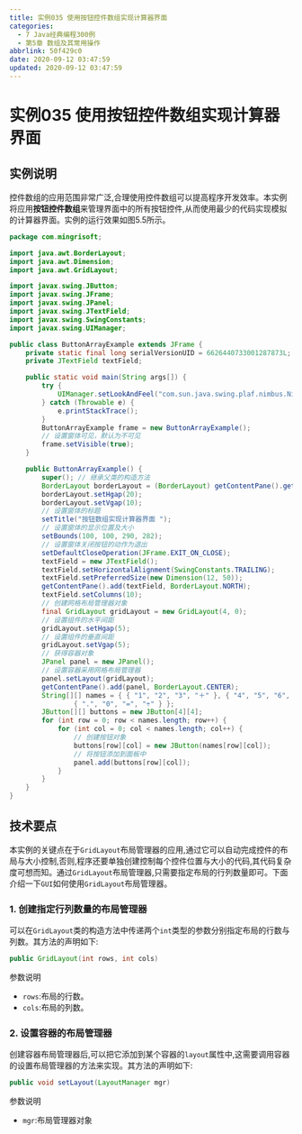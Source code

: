 ```yaml
---
title: 实例035 使用按钮控件数组实现计算器界面
categories:
  - 7 Java经典编程300例
  - 第5章 数组及其常用操作
abbrlink: 50f429c0
date: 2020-09-12 03:47:59
updated: 2020-09-12 03:47:59
---
```

# 实例035 使用按钮控件数组实现计算器界面
## 实例说明
控件数组的应用范围非常广泛,合理使用控件数组可以提高程序开发效率。本实例将应用**按钮控件数组**来管理界面中的所有按钮控件,从而使用最少的代码实现模拟的计算器界面。实例的运行效果如图5.5所示。

```java
package com.mingrisoft;

import java.awt.BorderLayout;
import java.awt.Dimension;
import java.awt.GridLayout;

import javax.swing.JButton;
import javax.swing.JFrame;
import javax.swing.JPanel;
import javax.swing.JTextField;
import javax.swing.SwingConstants;
import javax.swing.UIManager;

public class ButtonArrayExample extends JFrame {
    private static final long serialVersionUID = 6626440733001287873L;
    private JTextField textField;

    public static void main(String args[]) {
        try {
            UIManager.setLookAndFeel("com.sun.java.swing.plaf.nimbus.NimbusLookAndFeel");
        } catch (Throwable e) {
            e.printStackTrace();
        }
        ButtonArrayExample frame = new ButtonArrayExample();
        // 设置窗体可见，默认为不可见
        frame.setVisible(true);
    }

    public ButtonArrayExample() {
        super(); // 继承父类的构造方法
        BorderLayout borderLayout = (BorderLayout) getContentPane().getLayout();
        borderLayout.setHgap(20);
        borderLayout.setVgap(10);
        // 设置窗体的标题
        setTitle("按钮数组实现计算器界面 ");
        // 设置窗体的显示位置及大小
        setBounds(100, 100, 290, 282);
        // 设置窗体关闭按钮的动作为退出
        setDefaultCloseOperation(JFrame.EXIT_ON_CLOSE);
        textField = new JTextField();
        textField.setHorizontalAlignment(SwingConstants.TRAILING);
        textField.setPreferredSize(new Dimension(12, 50));
        getContentPane().add(textField, BorderLayout.NORTH);
        textField.setColumns(10);
        // 创建网格布局管理器对象
        final GridLayout gridLayout = new GridLayout(4, 0);
        // 设置组件的水平间距
        gridLayout.setHgap(5);
        // 设置组件的垂直间距
        gridLayout.setVgap(5);
        // 获得容器对象
        JPanel panel = new JPanel();
        // 设置容器采用网格布局管理器
        panel.setLayout(gridLayout);
        getContentPane().add(panel, BorderLayout.CENTER);
        String[][] names = { { "1", "2", "3", "＋" }, { "4", "5", "6", "－" }, { "7", "8", "9", "×" },
                { ".", "0", "=", "÷" } };
        JButton[][] buttons = new JButton[4][4];
        for (int row = 0; row < names.length; row++) {
            for (int col = 0; col < names.length; col++) {
                // 创建按钮对象
                buttons[row][col] = new JButton(names[row][col]);
                // 将按钮添加到面板中
                panel.add(buttons[row][col]);
            }
        }
    }
}
```
## 技术要点
本实例的关键点在于`GridLayout`布局管理器的应用,通过它可以自动完成控件的布局与大小控制,否则,程序还要单独创建控制每个控件位置与大小的代码,其代码复杂度可想而知。通过`GridLayout`布局管理器,只需要指定布局的行列数量即可。下面介绍一下`GUI`如何使用`GridLayout`布局管理器。
### 1. 创建指定行列数量的布局管理器
可以在`GridLayout`类的构造方法中传递两个`int`类型的参数分别指定布局的行数与列数。其方法的声明如下:
```java
public GridLayout(int rows, int cols)
```
参数说明
- `rows`:布局的行数。
- `cols`:布局的列数。

### 2. 设置容器的布局管理器
创建容器布局管理器后,可以把它添加到某个容器的`layout`属性中,这需要调用容器的设置布局管理器的方法来实现。其方法的声明如下:
```java
public void setLayout(LayoutManager mgr)
```
参数说明
- `mgr`:布局管理器对象